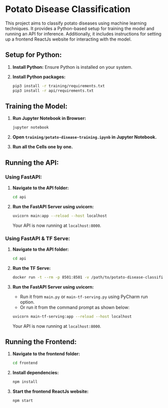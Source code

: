 # Potato Disease Classification

This project aims to classify potato diseases using machine learning techniques. It provides a Python-based setup for training the model and running an API for inference. Additionally, it includes instructions for setting up a frontend ReactJs website for interacting with the model.

## Setup for Python:

1. **Install Python:** Ensure Python is installed on your system.

2. **Install Python packages:**

    ```bash
    pip3 install -r training/requirements.txt
    pip3 install -r api/requirements.txt
    ```

## Training the Model:

1. **Run Jupyter Notebook in Browser:**

    ```bash
    jupyter notebook
    ```

2. **Open `training/potato-disease-training.ipynb` in Jupyter Notebook.**

3. **Run all the Cells one by one.**

## Running the API:

### Using FastAPI:

1. **Navigate to the API folder:**

    ```bash
    cd api
    ```

2. **Run the FastAPI Server using uvicorn:**

    ```bash
    uvicorn main:app --reload --host localhost
    ```

    Your API is now running at `localhost:8000`.

### Using FastAPI & TF Serve:

1. **Navigate to the API folder:**

    ```bash
    cd api
    ```

2. **Run the TF Serve:**

    ```bash
    docker run -t --rm -p 8501:8501 -v /path/to/potato-disease-classification:/potato-disease-classification tensorflow/serving --rest_api_port=8501 --model_config_file=/potato-disease-classification/models.config
    ```

4. **Run the FastAPI Server using uvicorn:**

    - Run it from `main.py` or `main-tf-serving.py` using PyCharm run option.
    - Or run it from the command prompt as shown below:

    ```bash
    uvicorn main-tf-serving:app --reload --host localhost
    ```

    Your API is now running at `localhost:8000`.

## Running the Frontend:

1. **Navigate to the frontend folder:**

    ```bash
    cd frontend
    ```

2. **Install dependencies:**

    ```bash
    npm install
    ```

3. **Start the frontend ReactJs website:**

    ```bash
    npm start
    ```
